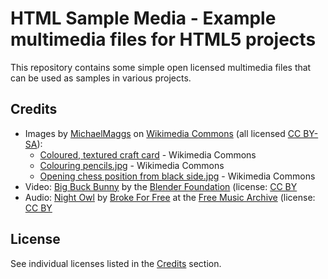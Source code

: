 # HTML Sample Media - Example multimedia files for HTML5 projects

This repository contains some simple open licensed multimedia files that can be used as samples in various projects.

## Credits

* Images by [MichaelMaggs](https://commons.wikimedia.org/wiki/User:MichaelMaggs) on [Wikimedia Commons](https://commons.wikimedia.org) (all licensed [CC BY-SA](https://creativecommons.org/licenses/by-sa/3.0/deed.en)):
  * [Coloured, textured craft card](https://commons.wikimedia.org/wiki/File:Coloured,_textured_craft_card_edit.jpg) - Wikimedia Commons
  * [Colouring pencils.jpg](https://commons.wikimedia.org/wiki/File:Colouring_pencils.jpg) - Wikimedia Commons
  * [Opening chess position from black side.jpg](https://commons.wikimedia.org/wiki/File:Opening_chess_position_from_black_side.jpg) - Wikimedia Commons
* Video: [Big Buck Bunny](https://peach.blender.org/) by the [Blender Foundation](https://www.blender.org/) (license: [CC BY](http://creativecommons.org/licenses/by/3.0/)
* Audio: [Night Owl](https://freemusicarchive.org/music/Broke_For_Free/Directionless_EP/Broke_For_Free_-_Directionless_EP_-_01_Night_Owl) by [Broke For Free](https://freemusicarchive.org/music/Broke_For_Free) at the [Free Music Archive](https://freemusicarchive.org/) (license: [CC BY](https://creativecommons.org/licenses/by/3.0/)

## License

See individual licenses listed in the [Credits](#credits) section.
